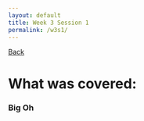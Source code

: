 ```yaml
---
layout: default
title: Week 3 Session 1 
permalink: /w3s1/
---
```


[Back](session-notes.markdown)

# What was covered: 
### Big Oh